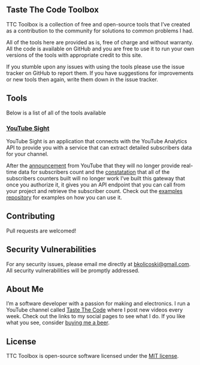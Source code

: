 

## Taste The Code Toolbox

TTC Toolbox is a collection of free and open-source tools that I’ve created as a contribution to the community for solutions to common problems I had. 

All of the tools here are provided as is, free of charge and without warranty. All the code is available on GitHub and you are free to use it to run your own versions of the tools with appropriate credit to this site. 

If you stumble upon any issues with using the tools please use the issue tracker on GitHub to report them. If you have suggestions for improvements or new tools then again, write them down in the issue tracker.


## Tools 

Below is a list of all of the tools available

### [YouTube Sight](https://tools.tastethecode.com/youtube-sight)

YouTube Sight is an application that connects with the YouTube Analytics API to provide you with a service that can extract detailed subscribers data for your channel. 

After the [announcement](https://support.google.com/youtube/thread/6543166?msgid=13119244) from YouTube that they will no longer provide real-time data for subscribers count and the [constatation](https://www.youtube.com/watch?v=sHNI-WgN-UQ) that all of the subscribers counters built will no longer work I’ve built this gateway that once you authorize it, it gives you an API endpoint that you can call from your project and retrieve the subscriber count. Check out the [examples repository](https://github.com/bkolicoski/youtube-sight-example) for examples on how you can use it.

## Contributing

Pull requests are welcomed!

## Security Vulnerabilities

For any security issues, please email me directly at [bkolicoski@gmail.com](mailto:bkolicoski@gmail.com). All security vulnerabilities will be promptly addressed.

## About Me
   
I’m a software developer with a passion for making and electronics. I run a YouTube channel called [Taste The Code](https://www.tastethecode.com) where I post new videos every week. Check out the links to my social pages to see what I do. If you like what you see, consider [buying me a beer](https://www.paypal.com/paypalme2/bkolicoski).


## License

TTC Toolbox is open-source software licensed under the [MIT license](https://opensource.org/licenses/MIT).
